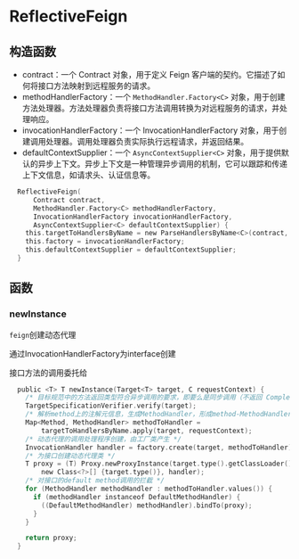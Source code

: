 # ReflectiveFeign

## 构造函数

- contract：一个 Contract 对象，用于定义 Feign 客户端的契约。它描述了如何将接口方法映射到远程服务的请求。
- methodHandlerFactory：一个 `MethodHandler.Factory<C>` 对象，用于创建方法处理器。方法处理器负责将接口方法调用转换为对远程服务的请求，并处理响应。
- invocationHandlerFactory：一个 InvocationHandlerFactory 对象，用于创建调用处理器。调用处理器负责实际执行远程请求，并返回结果。
- defaultContextSupplier：一个 `AsyncContextSupplier<C>` 对象，用于提供默认的异步上下文。异步上下文是一种管理异步调用的机制，它可以跟踪和传递上下文信息，如请求头、认证信息等。

```c
  ReflectiveFeign(
      Contract contract,
      MethodHandler.Factory<C> methodHandlerFactory,
      InvocationHandlerFactory invocationHandlerFactory,
      AsyncContextSupplier<C> defaultContextSupplier) {
    this.targetToHandlersByName = new ParseHandlersByName<C>(contract, methodHandlerFactory);
    this.factory = invocationHandlerFactory;
    this.defaultContextSupplier = defaultContextSupplier;
  }
```

## 函数

### newInstance

`feign`创建动态代理

通过InvocationHandlerFactory为interface创建

接口方法的调用委托给

<VPLink icon="i-carbon-document" title="ParseHandlersByName" url="./ParseHandlersByName"/>

```c
  public <T> T newInstance(Target<T> target, C requestContext) {
    /* 目标规范中的方法返回类型符合异步调用的要求，即要么是同步调用（不返回 CompletableFuture），要么是异步调用（返回 CompletableFuture，并且泛型参数不包含通配符）*/
    TargetSpecificationVerifier.verify(target);
    /* 解析method上的注解元信息，生成MethodHandler，形成method-MethodHandler的map映射 */
    Map<Method, MethodHandler> methodToHandler =
        targetToHandlersByName.apply(target, requestContext);
    /* 动态代理的调用处理程序创建，由工厂类产生 */
    InvocationHandler handler = factory.create(target, methodToHandler);
    /* 为接口创建动态代理类 */
    T proxy = (T) Proxy.newProxyInstance(target.type().getClassLoader(),
        new Class<?>[] {target.type()}, handler);
    /* 对接口的default method调用的拦截 */
    for (MethodHandler methodHandler : methodToHandler.values()) {
      if (methodHandler instanceof DefaultMethodHandler) {
        ((DefaultMethodHandler) methodHandler).bindTo(proxy);
      }
    }

    return proxy;
  }
```
